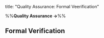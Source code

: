 <frontmatter>
title: "Quality Assurance: Formal Veerification"
</frontmatter>

<link rel="stylesheet" href="{{baseUrl}}/css/textbook.css">

<div class="website-content">

%%**Quality Assurance →**%%

## Formal Verification

<div id="main">

<include src="what/embed.md" />

</div>

</div>

